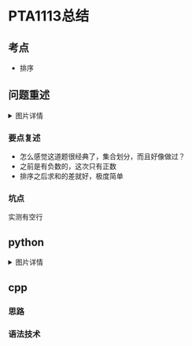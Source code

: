 # PTA1113总结
## 考点
+ 排序


## 问题重述
<details><summary>图片详情</summary><img src="https://raw.githubusercontent.com/ednow/cloudimg/main/githubio/20210807184735.png" alt="找不到图片(Image not found)" onerror="this.onerror=null;this.src='https://gitee.com/ednow/cloudimg/raw/main/githubio/20210807184735.png';" /></details>


### 要点复述
+ 怎么感觉这道题很经典了，集合划分，而且好像做过？
+ 之前是有负数的，这次只有正数
+ 排序之后求和的差就好，极度简单


### 坑点
实测有空行

## python

<details><summary>图片详情</summary><img src="https://raw.githubusercontent.com/ednow/cloudimg/main/githubio/20210807190428.png" alt="找不到图片(Image not found)" onerror="this.onerror=null;this.src='https://gitee.com/ednow/cloudimg/raw/main/githubio/20210807190428.png';" /></details>


## cpp

### 思路

### 语法技术